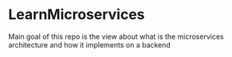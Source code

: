 # LearnMicroservices
Main goal of this repo is the view about what is the microservices architecture and how it implements on a backend
